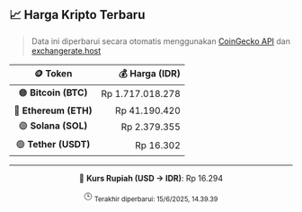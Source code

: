 

<!-- HARGA_KRIPTO -->
## 📈 Harga Kripto Terbaru

> Data ini diperbarui secara otomatis menggunakan [CoinGecko API](https://www.coingecko.com/) dan [exchangerate.host](https://exchangerate.host/)

<div align="center">

| 🪙 Token | 💰 Harga (IDR) |
|:------:|---------------:|
| 🟠 **Bitcoin (BTC)**   | Rp 1.717.018.278 |
| 🔵 **Ethereum (ETH)**  | Rp 41.190.420 |
| 🟣 **Solana (SOL)**    | Rp 2.379.355 |
| 🟢 **Tether (USDT)**   | Rp 16.302 |

---

💱 **Kurs Rupiah (USD → IDR)**: Rp 16.294

🕒 <sub>Terakhir diperbarui: 15/6/2025, 14.39.39</sub>

</div>
<!-- /HARGA_KRIPTO -->